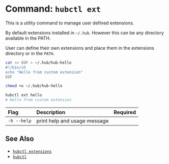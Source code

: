 # Command: `hubctl ext`

This is a utility command to manage user defined extensions.

By default extensions installed in `~/.hub`. However this can be any directory available in the PATH.

User can define their own extensions and place them in the extensions directory or in the `PATH`.

```bash
cat << EOF > ~/.hub/hub-hello
#!/bin/sh
echo "Hello from custom extension"
EOF

chmod +x ~/.hub/hub-hello

hubctl ext hello 
# Hello from custom extension
```

| Flag   | Description | Required
| :-------- | :-------- | :-: |
| `-h --help` | print help and usage message | |

## See Also

* [`hubctl extensions`](../hubctl-extensions)
* [`hubctl`](../../cli)
